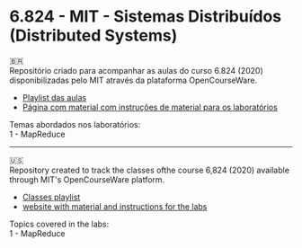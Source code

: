 # 6.824 - MIT - Sistemas Distribuídos (Distributed Systems)

🇧🇷  
Repositório criado para acompanhar as aulas do curso 6.824 (2020) disponibilizadas pelo MIT através da plataforma OpenCourseWare.
* [Playlist das aulas](https://www.youtube.com/@6.824)
* [Página com material com instruções de material para os laboratórios](http://nil.csail.mit.edu/6.824/2020/)

Temas abordados nos laboratórios:  
1 - MapReduce

---

🇺🇸  
Repository created to track the classes ofthe course 6,824 (2020) available through MIT's OpenCourseWare platform.
* [Classes playlist](https://www.youtube.com/@6.824)
* [website with material and instructions for the labs](http://nil.csail.mit.edu/6.824/2020/)

Topics covered in the labs:  
1 - MapReduce
